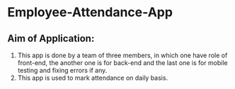 # Employee-Attendance-App

## Aim of Application:
1. This app is done by a team of three members, in which one have role of 
   front-end, the another one is for back-end and the last one is for 
   mobile testing and fixing errors if any.
2. This app is used to mark attendance on daily basis.  
   
